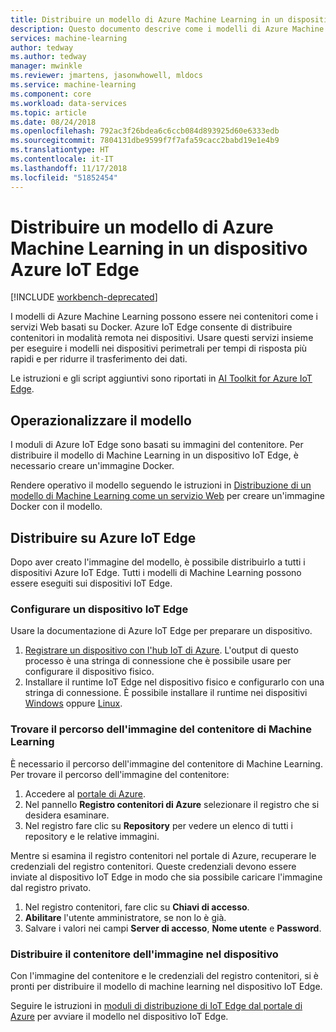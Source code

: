 ```yaml
---
title: Distribuire un modello di Azure Machine Learning in un dispositivo Azure IoT Edge | Microsoft Docs
description: Questo documento descrive come i modelli di Azure Machine Learning possono essere distribuiti nei dispositivi Azure IoT Edge.
services: machine-learning
author: tedway
ms.author: tedway
manager: mwinkle
ms.reviewer: jmartens, jasonwhowell, mldocs
ms.service: machine-learning
ms.component: core
ms.workload: data-services
ms.topic: article
ms.date: 08/24/2018
ms.openlocfilehash: 792ac3f26bdea6c6ccb084d893925d60e6333edb
ms.sourcegitcommit: 7804131dbe9599f7f7afa59cacc2babd19e1e4b9
ms.translationtype: HT
ms.contentlocale: it-IT
ms.lasthandoff: 11/17/2018
ms.locfileid: "51852454"
---
```

# <a name="deploy-an-azure-machine-learning-model-to-an-azure-iot-edge-device"></a>Distribuire un modello di Azure Machine Learning in un dispositivo Azure IoT Edge

[!INCLUDE [workbench-deprecated](../../../includes/aml-deprecating-preview-2017.md)] 


I modelli di Azure Machine Learning possono essere nei contenitori come i servizi Web basati su Docker. Azure IoT Edge consente di distribuire contenitori in modalità remota nei dispositivi. Usare questi servizi insieme per eseguire i modelli nei dispositivi perimetrali per tempi di risposta più rapidi e per ridurre il trasferimento dei dati. 

Le istruzioni e gli script aggiuntivi sono riportati in [AI Toolkit for Azure IoT Edge](https://aka.ms/AI-toolkit).

## <a name="operationalize-the-model"></a>Operazionalizzare il modello

I moduli di Azure IoT Edge sono basati su immagini del contenitore. Per distribuire il modello di Machine Learning in un dispositivo IoT Edge, è necessario creare un'immagine Docker.

Rendere operativo il modello seguendo le istruzioni in [Distribuzione di un modello di Machine Learning come un servizio Web](model-management-service-deploy.md) per creare un'immagine Docker con il modello.

## <a name="deploy-to-azure-iot-edge"></a>Distribuire su Azure IoT Edge

Dopo aver creato l'immagine del modello, è possibile distribuirlo a tutti i dispositivi Azure IoT Edge. Tutti i modelli di Machine Learning possono essere eseguiti sui dispositivi IoT Edge. 

### <a name="set-up-an-iot-edge-device"></a>Configurare un dispositivo IoT Edge

Usare la documentazione di Azure IoT Edge per preparare un dispositivo. 

1. [Registrare un dispositivo con l'hub IoT di Azure](../../iot-edge/how-to-register-device-portal.md). L'output di questo processo è una stringa di connessione che è possibile usare per configurare il dispositivo fisico. 
2. Installare il runtime IoT Edge nel dispositivo fisico e configurarlo con una stringa di connessione. È possibile installare il runtime nei dispositivi [Windows](../../iot-edge/how-to-install-iot-edge-windows-with-windows.md) oppure [Linux](../../iot-edge/how-to-install-iot-edge-linux.md).  


### <a name="find-the-machine-learning-container-image-location"></a>Trovare il percorso dell'immagine del contenitore di Machine Learning
È necessario il percorso dell'immagine del contenitore di Machine Learning. Per trovare il percorso dell'immagine del contenitore:

1. Accedere al [portale di Azure](http://portal.azure.com/).
2. Nel pannello **Registro contenitori di Azure** selezionare il registro che si desidera esaminare.
3. Nel registro fare clic su **Repository** per vedere un elenco di tutti i repository e le relative immagini.

Mentre si esamina il registro contenitori nel portale di Azure, recuperare le credenziali del registro contenitori. Queste credenziali devono essere inviate al dispositivo IoT Edge in modo che sia possibile caricare l'immagine dal registro privato. 

1. Nel registro contenitori, fare clic su **Chiavi di accesso**. 
2. **Abilitare** l'utente amministratore, se non lo è già. 
3. Salvare i valori nei campi **Server di accesso**, **Nome utente** e **Password**. 

### <a name="deploy-the-container-image-to-your-device"></a>Distribuire il contenitore dell'immagine nel dispositivo

Con l'immagine del contenitore e le credenziali del registro contenitori, si è pronti per distribuire il modello di machine learning nel dispositivo IoT Edge. 

Seguire le istruzioni in [moduli di distribuzione di IoT Edge dal portale di Azure](../../iot-edge/how-to-deploy-modules-portal.md) per avviare il modello nel dispositivo IoT Edge. 











